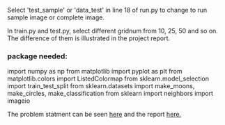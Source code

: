 Select 'test_sample' or 'data_test' in line 18 of run.py  to change to run sample image or complete image.

In train.py and test.py, select different gridnum from 10, 25, 50 and so on. The difference of them is illustrated in the project report.


### package needed:
import numpy as np
from matplotlib import pyplot as plt
from matplotlib.colors import ListedColormap
from sklearn.model_selection import train_test_split
from sklearn.datasets import make_moons, make_circles, make_classification
from sklearn import neighbors
import imageio

The problem statment can be seen [here](https://github.com/cyx01293/EEL5840-Fundamentals-of-Machine-Learning/blob/master/hw04/Homework4.pdf) and the report [here.](https://github.com/cyx01293/EEL5840-Fundamentals-of-Machine-Learning/blob/master/hw04/hw04.pdf)
